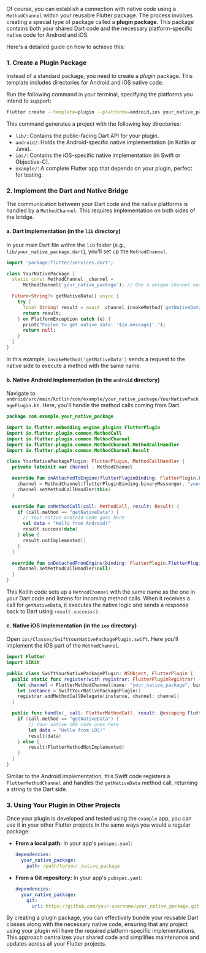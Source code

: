 Of course, you can establish a connection with native code using a `MethodChannel` within your reusable Flutter package. The process involves creating a special type of package called a **plugin package**. This package contains both your shared Dart code and the necessary platform-specific native code for Android and iOS.

Here's a detailed guide on how to achieve this:

### 1. Create a Plugin Package

Instead of a standard package, you need to create a *plugin* package. This template includes directories for Android and iOS native code.

Run the following command in your terminal, specifying the platforms you intend to support:
```bash
flutter create --template=plugin --platforms=android,ios your_native_package
```
This command generates a project with the following key directories:
*   `lib/`: Contains the public-facing Dart API for your plugin.
*   `android/`: Holds the Android-specific native implementation (in Kotlin or Java).
*   `ios/`: Contains the iOS-specific native implementation (in Swift or Objective-C).
*   `example/`: A complete Flutter app that depends on your plugin, perfect for testing.

### 2. Implement the Dart and Native Bridge

The communication between your Dart code and the native platforms is handled by a `MethodChannel`. This requires implementation on both sides of the bridge.

#### a. Dart Implementation (in the `lib` directory)

In your main Dart file within the `lib` folder (e.g., `lib/your_native_package.dart`), you'll set up the `MethodChannel`.

```dart
import 'package:flutter/services.dart';

class YourNativePackage {
  static const MethodChannel _channel =
      MethodChannel('your_native_package'); // Use a unique channel name

  Future<String?> getNativeData() async {
    try {
      final String? result = await _channel.invokeMethod('getNativeData');
      return result;
    } on PlatformException catch (e) {
      print("Failed to get native data: '${e.message}'.");
      return null;
    }
  }
}
```
In this example, `invokeMethod('getNativeData')` sends a request to the native side to execute a method with the same name.

#### b. Native Android Implementation (in the `android` directory)

Navigate to `android/src/main/kotlin/com/example/your_native_package/YourNativePackagePlugin.kt`. Here, you'll handle the method calls coming from Dart.

```kotlin
package com.example.your_native_package

import io.flutter.embedding.engine.plugins.FlutterPlugin
import io.flutter.plugin.common.MethodCall
import io.flutter.plugin.common.MethodChannel
import io.flutter.plugin.common.MethodChannel.MethodCallHandler
import io.flutter.plugin.common.MethodChannel.Result

class YourNativePackagePlugin: FlutterPlugin, MethodCallHandler {
  private lateinit var channel : MethodChannel

  override fun onAttachedToEngine(flutterPluginBinding: FlutterPlugin.FlutterPluginBinding) {
    channel = MethodChannel(flutterPluginBinding.binaryMessenger, "your_native_package")
    channel.setMethodCallHandler(this)
  }

  override fun onMethodCall(call: MethodCall, result: Result) {
    if (call.method == "getNativeData") {
      // Your native Android code goes here
      val data = "Hello from Android!"
      result.success(data)
    } else {
      result.notImplemented()
    }
  }

  override fun onDetachedFromEngine(binding: FlutterPlugin.FlutterPluginBinding) {
    channel.setMethodCallHandler(null)
  }
}
```
This Kotlin code sets up a `MethodChannel` with the same name as the one in your Dart code and listens for incoming method calls. When it receives a call for `getNativeData`, it executes the native logic and sends a response back to Dart using `result.success()`.

#### c. Native iOS Implementation (in the `ios` directory)

Open `ios/Classes/SwiftYourNativePackagePlugin.swift`. Here you'll implement the iOS part of the `MethodChannel`.

```swift
import Flutter
import UIKit

public class SwiftYourNativePackagePlugin: NSObject, FlutterPlugin {
  public static func register(with registrar: FlutterPluginRegistrar) {
    let channel = FlutterMethodChannel(name: "your_native_package", binaryMessenger: registrar.messenger())
    let instance = SwiftYourNativePackagePlugin()
    registrar.addMethodCallDelegate(instance, channel: channel)
  }

  public func handle(_ call: FlutterMethodCall, result: @escaping FlutterResult) {
    if (call.method == "getNativeData") {
        // Your native iOS code goes here
        let data = "Hello from iOS!"
        result(data)
    } else {
        result(FlutterMethodNotImplemented)
    }
  }
}
```
Similar to the Android implementation, this Swift code registers a `FlutterMethodChannel` and handles the `getNativeData` method call, returning a string to the Dart side.

### 3. Using Your Plugin in Other Projects

Once your plugin is developed and tested using the `example` app, you can use it in your other Flutter projects in the same ways you would a regular package:

*   **From a local path:**
    In your app's `pubspec.yaml`:
    ```yaml
    dependencies:
      your_native_package:
        path: /path/to/your_native_package
    ```

*   **From a Git repository:**
    In your app's `pubspec.yaml`:
    ```yaml
    dependencies:
      your_native_package:
        git:
          url: https://github.com/your-username/your_native_package.git
    ```

By creating a plugin package, you can effectively bundle your reusable Dart classes along with the necessary native code, ensuring that any project using your plugin will have the required platform-specific implementations. This approach centralizes your shared code and simplifies maintenance and updates across all your Flutter projects.